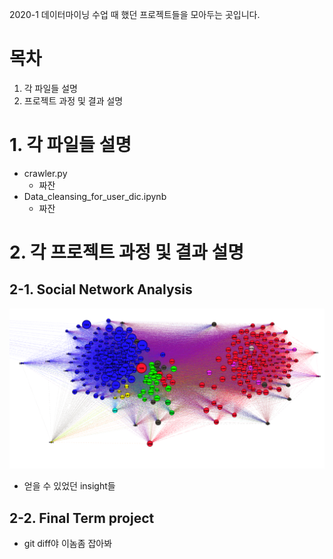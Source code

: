 2020-1 데이터마이닝 수업 때 했던 프로젝트들을 모아두는 곳입니다.

# 목차
1. 각 파일들 설명
2. 프로젝트 과정 및 결과 설명

# 1. 각 파일들 설명
 - crawler.py
   - 짜잔
 - Data_cleansing_for_user_dic.ipynb
   - 짜잔
   
# 2. 각 프로젝트 과정 및 결과 설명

## 2-1. Social Network Analysis
![](https://github.com/hw79chopin/Class_DataMining/blob/master/data/%EA%B7%B8%EB%9E%98%ED%94%84_%ED%97%88%EC%9C%A4%EC%A0%95%EC%9D%98%EC%9B%90%20%EC%A0%9C%EC%99%B8.png?raw=true)
- 얻을 수 있었던 insight들

## 2-2. Final Term project
- git diff야 이놈좀 잡아봐
